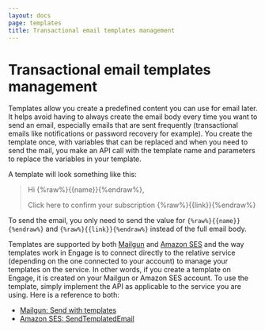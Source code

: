 ```yaml
---
layout: docs
page: templates
title: Transactional email templates management
---
```


# Transactional email templates management

Templates allow you create a predefined content you can use for email later. It helps avoid having to always create the email body every time you want to send an email, especially emails that are sent frequently (transactional emails like notifications or password recovery for example). You create the template once, with variables that can be replaced and when you need to send the mail, you make an API call with the template name and parameters to replace the variables in your template.

A template will look something like this:

> Hi {%raw%}{{name}}{%endraw%},
>
> Click here to confirm your subscription {%raw%}{{link}}{%endraw%}

To send the email, you only need to send the value for `{%raw%}{{name}}{%endraw%}` and `{%raw%}{{link}}{%endraw%}` instead of the full email body. 

Templates are supported by both [Mailgun](https://documentation.mailgun.com/en/latest/user_manual.html#templates) and [Amazon SES](https://aws.amazon.com/blogs/messaging-and-targeting/introducing-email-templates-and-bulk-sending/) and the way templates work in Engage is to connect directly to the relative service (depending on the one connected to your account) to manage your templates on the service. In other words, if you create a template on Engage, it is created on your Mailgun or Amazon SES account. To use the template, simply implement the API as applicable to the service you are using. Here is a reference to both:

- [Mailgun: Send with templates](https://documentation.mailgun.com/en/latest/user_manual.html#templates)
- [Amazon SES: SendTemplatedEmail](https://docs.aws.amazon.com/ses/latest/APIReference/API_SendTemplatedEmail.html)
